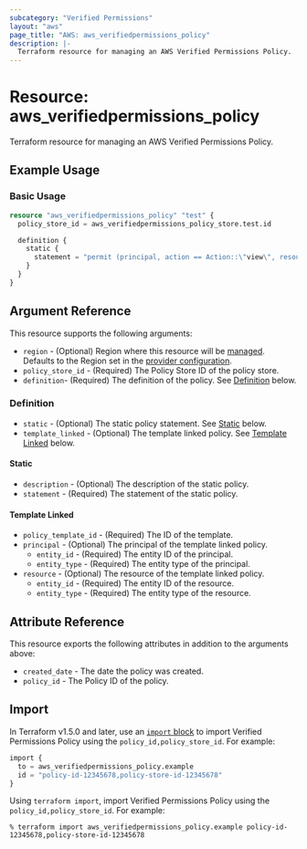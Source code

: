 ```yaml
---
subcategory: "Verified Permissions"
layout: "aws"
page_title: "AWS: aws_verifiedpermissions_policy"
description: |-
  Terraform resource for managing an AWS Verified Permissions Policy.
---
```


# Resource: aws_verifiedpermissions_policy

Terraform resource for managing an AWS Verified Permissions Policy.

## Example Usage

### Basic Usage

```terraform
resource "aws_verifiedpermissions_policy" "test" {
  policy_store_id = aws_verifiedpermissions_policy_store.test.id

  definition {
    static {
      statement = "permit (principal, action == Action::\"view\", resource in Album:: \"test_album\");"
    }
  }
}
```

## Argument Reference

This resource supports the following arguments:

* `region` - (Optional) Region where this resource will be [managed](https://docs.aws.amazon.com/general/latest/gr/rande.html#regional-endpoints). Defaults to the Region set in the [provider configuration](https://registry.terraform.io/providers/hashicorp/aws/latest/docs#aws-configuration-reference).
* `policy_store_id` - (Required) The Policy Store ID of the policy store.
* `definition`- (Required) The definition of the policy. See [Definition](#definition) below.

### Definition

* `static` - (Optional) The static policy statement. See [Static](#static) below.
* `template_linked` - (Optional) The template linked policy. See [Template Linked](#template-linked) below.

#### Static

* `description` - (Optional) The description of the static policy.
* `statement` - (Required) The statement of the static policy.

#### Template Linked

* `policy_template_id` - (Required) The ID of the template.
* `principal` - (Optional) The principal of the template linked policy.
    * `entity_id` - (Required) The entity ID of the principal.
    * `entity_type` - (Required) The entity type of the principal.
* `resource` - (Optional) The resource of the template linked policy.
    * `entity_id` - (Required) The entity ID of the resource.
    * `entity_type` - (Required) The entity type of the resource.

## Attribute Reference

This resource exports the following attributes in addition to the arguments above:

* `created_date` - The date the policy was created.
* `policy_id` - The Policy ID of the policy.

## Import

In Terraform v1.5.0 and later, use an [`import` block](https://developer.hashicorp.com/terraform/language/import) to import Verified Permissions Policy using the `policy_id,policy_store_id`. For example:

```terraform
import {
  to = aws_verifiedpermissions_policy.example
  id = "policy-id-12345678,policy-store-id-12345678"
}
```

Using `terraform import`, import Verified Permissions Policy using the `policy_id,policy_store_id`. For example:

```console
% terraform import aws_verifiedpermissions_policy.example policy-id-12345678,policy-store-id-12345678
```
